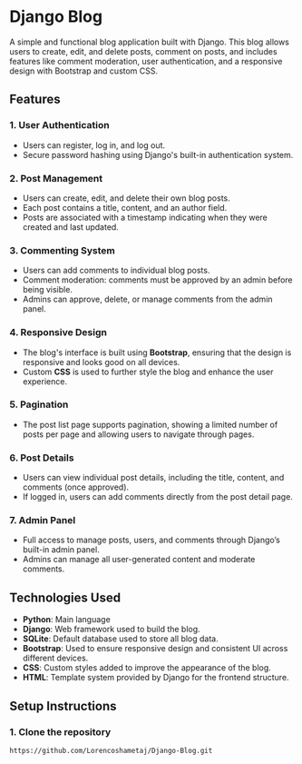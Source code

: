# Django Blog

A simple and functional blog application built with Django. This blog allows users to create, edit, and delete posts, comment on posts, and includes features like comment moderation, user authentication, and a responsive design with Bootstrap and custom CSS.

## Features

### 1. User Authentication
- Users can register, log in, and log out.
- Secure password hashing using Django's built-in authentication system.

### 2. Post Management
- Users can create, edit, and delete their own blog posts.
- Each post contains a title, content, and an author field.
- Posts are associated with a timestamp indicating when they were created and last updated.

### 3. Commenting System
- Users can add comments to individual blog posts.
- Comment moderation: comments must be approved by an admin before being visible.
- Admins can approve, delete, or manage comments from the admin panel.

### 4. Responsive Design
- The blog's interface is built using **Bootstrap**, ensuring that the design is responsive and looks good on all devices.
- Custom **CSS** is used to further style the blog and enhance the user experience.

### 5. Pagination
- The post list page supports pagination, showing a limited number of posts per page and allowing users to navigate through pages.

### 6. Post Details
- Users can view individual post details, including the title, content, and comments (once approved).
- If logged in, users can add comments directly from the post detail page.

### 7. Admin Panel
- Full access to manage posts, users, and comments through Django’s built-in admin panel.
- Admins can manage all user-generated content and moderate comments.

## Technologies Used

- **Python**: Main language
- **Django**: Web framework used to build the blog.
- **SQLite**: Default database used to store all blog data.
- **Bootstrap**: Used to ensure responsive design and consistent UI across different devices.
- **CSS**: Custom styles added to improve the appearance of the blog.
- **HTML**: Template system provided by Django for the frontend structure.

## Setup Instructions

### 1. Clone the repository
```bash
https://github.com/Lorencoshametaj/Django-Blog.git
